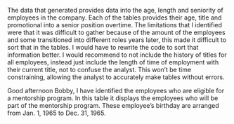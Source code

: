 The data that generated provides data into the age, length and seniority of employees in the company. 
Each of the tables provides their age, title and promotional into a senior position overtime. 
The limitations that I identified were that it was difficult to gather because of the amount of the employees and some transitioned into different roles years later, 
this made it difficult to sort that in the tables. I would have to rewrite the code to sort that information better. 
I would recommend to not include the history of titles for all employees, instead just include the length of time of employment with their current title, 
not to confuse the analyst. This won’t be time constraining, allowing the analyst to accurately make tables without errors. 


Good afternoon Bobby, I have identified the employees who are eligible for a mentorship program. 
In this table it displays the employees who will be part of the mentorship program. These employee’s birthday are arranged from Jan. 1, 1965 to Dec. 31, 1965. 
